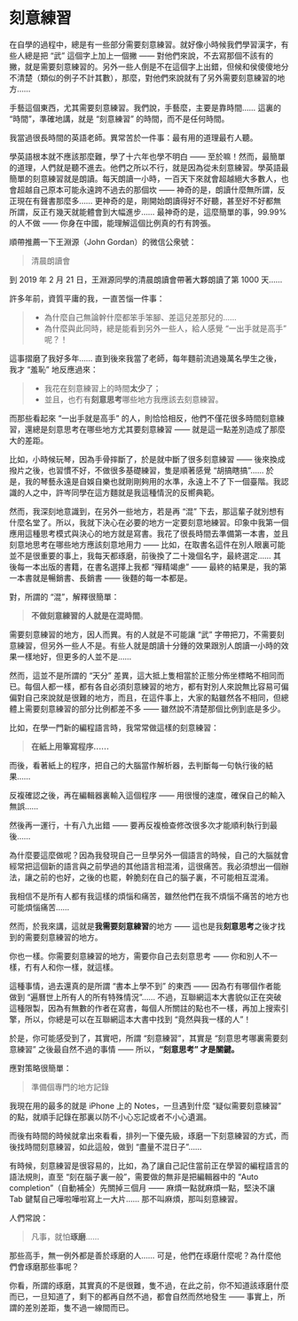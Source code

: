 # 刻意練習

在自學的過程中，總是有一些部分需要刻意練習。就好像小時候我們學習漢字，有些人總是把 “武” 這個字上加上一個撇 —— 對他們來說，不去寫那個不該有的撇，就是需要刻意練習的。另外一些人倒是不在這個字上出錯，但候和侯傻傻地分不清楚（類似的例子不計其數），那麼，對他們來說就有了另外需要刻意練習的地方……

手藝這個東西，尤其需要刻意練習。我們說，手藝麼，主要是靠時間…… 這裏的 “時間”，準確地講，就是 “刻意練習” 的時間，而不是任何時間。

我當過很長時間的英語老師。異常苦於一件事：最有用的道理最冇人聽。

學英語根本就不應該那麼難，學了十六年也學不明白 —— 至於嘛！然而，最簡單的道理，人們就是聽不進去。他們之所以不行，就是因為從未刻意練習。學英語最簡單的刻意練習就是朗讀。每天朗讀一小時，一百天下來就會超越絕大多數人，也會超越自己原本可能永遠跨不過去的那個坎 —— 神奇的是，朗讀什麼無所謂，反正現在有聲書那麼多…… 更神奇的是，剛開始朗讀得好不好聽，甚至好不好都無所謂，反正冇幾天就能體會到大幅進步…… 最神奇的是，這麼簡單的事，99.99% 的人不做 —— 你身在中國，能理解這個比例真的冇有誇張。

順帶推薦一下王淵源（John Gordan）的微信公衆號：

> 清晨朗讀會

到 2019 年 2 月 21 日，王淵源同學的清晨朗讀會帶著大夥朗讀了第 1000 天……

許多年前，資質平庸的我，一直苦惱一件事：

> - 為什麼自己無論幹什麼都笨手笨腳、差這兒差那兒的……
> - 為什麼與此同時，總是能看到另外一些人，給人感覺 “一出手就是高手” 呢？！

這事摺磨了我好多年…… 直到後來我當了老師，每年麵前流過幾萬名學生之後，我才 “羞恥” 地反應過來：

> - 我花在刻意練習上的時間**太少**了；
> - 並且，也冇有**刻意思考**哪些地方我應該去刻意練習。

而那些看起來 “一出手就是高手” 的人，則恰恰相反，他們不僅花很多時間刻意練習，還總是刻意思考在哪些地方尤其要刻意練習 —— 就是這一點差別造成了那麼大的差距。

比如，小時候玩琴，因為手骨摔斷了，於是就中斷了很多刻意練習 —— 後來換成撥片之後，也習慣不好，不做很多基礎練習，隻是順著感覺 “胡搞瞎搞”…… 於是，我的琴藝永遠是自娛自樂也就剛剛夠用的水準，永遠上不了下一個臺階。我認識的人之中，許岑同學在這方麵就是我這種情況的反嚮典範。

然而，我深刻地意識到，在另外一些地方，若是再 “混” 下去，那這輩子就別想有什麼名堂了。所以，我就下決心在必要的地方一定要刻意地練習。印象中我第一個應用這種思考模式與決心的地方就是寫書。我花了很長時間去準備第一本書，並且刻意地思考在哪些地方應該刻意地用力 —— 比如，在取書名這件在別人眼裏可能並不是很重要的事上，我每天都琢磨，前後換了二十幾個名字，最終選定…… 其後每一本出版的書籍，在書名選擇上我都 “殫精竭慮” —— 最終的結果是，我的第一本書就是暢銷書、長銷書 —— 後麵的每一本都是。

對，所謂的 “混”，解釋很簡單：

> **不做刻意練習的人就是在混時間**。

需要刻意練習的地方，因人而異。有的人就是不可能讓 “武” 字帶把刀，不需要刻意練習，但另外一些人不是。有些人就是朗讀十分鍾的效果跟別人朗讀一小時的效果一樣地好，但更多的人並不是……

然而，這並不是所謂的 “天分” 差異，這大抵上隻相當於正態分佈坐標略不相同而已。每個人都一樣，都有各自必須刻意練習的地方，都有對別人來說無比容易可偏偏對自己來說就是很難的地方，而且，在這件事上，大家的點雖然各不相同，但總體上需要刻意練習的部分比例都差不多 —— 雖然說不清楚那個比例到底是多少。

比如，在學一門新的編程語言時，我常常做這樣的刻意練習：

> **在紙上用筆寫程序……**

而後，看著紙上的程序，把自己的大腦當作解析器，去判斷每一句執行後的結果……

反複確認之後，再在編輯器裏輸入這個程序 —— 用很慢的速度，確保自己的輸入無誤……

然後再一運行，十有八九出錯 —— 要再反複檢查修改很多次才能順利執行到最後……

為什麼要這麼做呢？因為我發現自己一旦學另外一個語言的時候，自己的大腦就會經常把這個新的語言與之前學過的其他語言相混淆，這很痛苦。我必須想出一個辦法，讓之前的也好，之後的也罷，幹脆刻在自己的腦子裏，不可能相互混淆。

我相信不是所有人都有我這樣的煩惱和痛苦，雖然他們在我不煩惱不痛苦的地方也可能煩惱痛苦……

然而，於我來講，這就是**我需要刻意練習**的地方 —— 這也是我**刻意思考**之後才找到的需要刻意練習的地方。

你也一樣。你需要刻意練習的地方，需要你自己去刻意思考 —— 你和別人不一樣，冇有人和你一樣，就這樣。

這種事情，過去還真的是所謂 “書本上學不到” 的東西 —— 因為冇有哪個作者能做到 “遍曆世上所有人的所有特殊情況”…… 不過，互聯網這本大書貌似正在突破這種限製，因為有無數的作者在寫書，每個人所關註的點也不一樣，再加上搜索引擎，所以，你總是可以在互聯網這本大書中找到 “竟然與我一樣的人”！

於是，你可能感受到了，其實吧，所謂 “刻意練習”，其實是 “刻意思考哪裏需要刻意練習” 之後最自然不過的事情 —— 所以，**“刻意思考” 才是關鍵。**

應對策略很簡單：

> 準備個專門的地方記錄

我現在用的最多的就是 iPhone 上的 Notes，一旦遇到什麼 “疑似需要刻意練習” 的點，就順手記錄在那裏以防不小心忘記或者不小心遺漏。

而後有時間的時候就拿出來看看，排列一下優先級，琢磨一下刻意練習的方式，而後找時間刻意練習，如此這般，做到 “盡量不混日子”……

有時候，刻意練習是很容易的，比如，為了讓自己記住當前正在學習的編程語言的語法規則，直至 “刻在腦子裏一般”，需要做的無非是把編輯器中的 “Auto completion”（自動補全）先關掉三個月 —— 麻煩一點就麻煩一點，堅決不讓 Tab 鍵幫自己嘩啦嘩啦寫上一大片…… 那不叫麻煩，那叫刻意練習。

人們常說：

> 凡事，就怕**琢磨**……

那些高手，無一例外都是善於琢磨的人…… 可是，他們在琢磨什麼呢？為什麼他們會琢磨那些事呢？

你看，所謂的琢磨，其實真的不是很難，隻不過，在此之前，你不知道該琢磨什麼而已，一旦知道了，剩下的都再自然不過，都會自然而然地發生 —— 事實上，所謂的差別差距，隻不過一線間而已。
